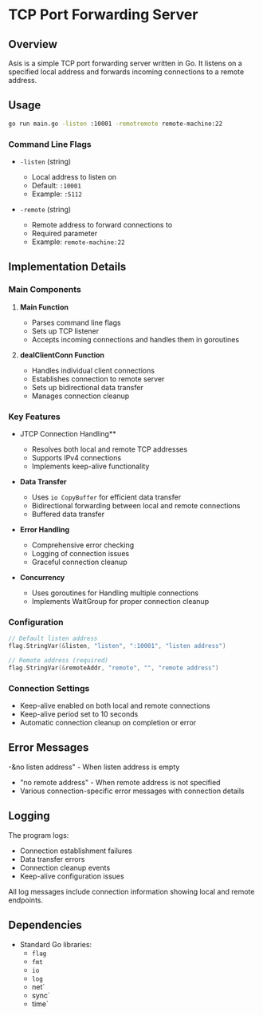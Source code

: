 # TCP Port Forwarding Server

## Overview

Asis is a simple TCP port forwarding server written in Go. It listens on a specified local address and forwards incoming connections to a remote address.

## Usage

```bash
go run main.go -listen :10001 -remotremote remote-machine:22
```

### Command Line Flags

- `-listen` (string)
   - Local address to listen on
   - Default: `:10001`
   - Example: `:5112`

- `-remote` (string)
   - Remote address to forward connections to
   - Required parameter
   - Example: `remote-machine:22`

## Implementation Details

### Main Components

1. **Main Function**
   - Parses command line flags
   - Sets up TCP listener
   - Accepts incoming connections and handles them in goroutines

2. **dealClientConn Function**
   - Handles individual client connections
   - Establishes connection to remote server
   - Sets up bidirectional data transfer
   - Manages connection cleanup

### Key Features

- JTCP Connection Handling**
   - Resolves both local and remote TCP addresses
   - Supports IPv4 connections
   - Implements keep-alive functionality

- **Data Transfer**
   - Uses `io
 CopyBuffer` for efficient data transfer
   - Bidirectional forwarding between local and remote connections
   - Buffered data transfer

- **Error Handling**
   - Comprehensive error checking
   - Logging of connection issues
   - Graceful connection cleanup

- **Concurrency**
   - Uses goroutines for
     Handling multiple connections
   - Implements WaitGroup for proper connection cleanup

### Configuration

```go
// Default listen address
flag.StringVar(&listen, "listen", ":10001", "listen address")

// Remote address (required)
flag.StringVar(&remoteAddr, "remote", "", "remote address")
````


### Connection Settings

- Keep-alive enabled on both local and remote connections
- Keep-alive period set to 10 seconds
- Automatic connection cleanup on completion or error

## Error Messages

-&no listen address" - When listen address is empty
- "no remote address" - When remote address is not specified
- Various connection-specific error messages with connection details

## Logging

The program logs:
- Connection establishment failures
- Data transfer errors
- Connection cleanup events
- Keep-alive configuration issues

All log messages include connection information showing local and remote endpoints.

## Dependencies

- Standard Go libraries:
   - `flag`
   - `fmt`
   - `io`
   - `log`
   - net`
   - sync`
   - time`
